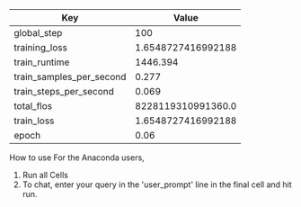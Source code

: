 | Key                            | Value                           |
|--------------------------------|---------------------------------|
| global_step                    | 100                             |
| training_loss                  | 1.6548727416992188              |
| train_runtime                  | 1446.394                        |
| train_samples_per_second       | 0.277                           |
| train_steps_per_second         | 0.069                           |
| total_flos                     | 8228119310991360.0              |
| train_loss                     | 1.6548727416992188              |
| epoch                          | 0.06                            |


How to use 
For the Anaconda users, 

1) Run all Cells
2) To chat, enter your query in the 'user_prompt' line in the final cell and hit run.
